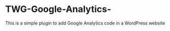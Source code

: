 # TWG-Google-Analytics-
 This is a simple plugin to add Google Analytics code in a WordPress website
